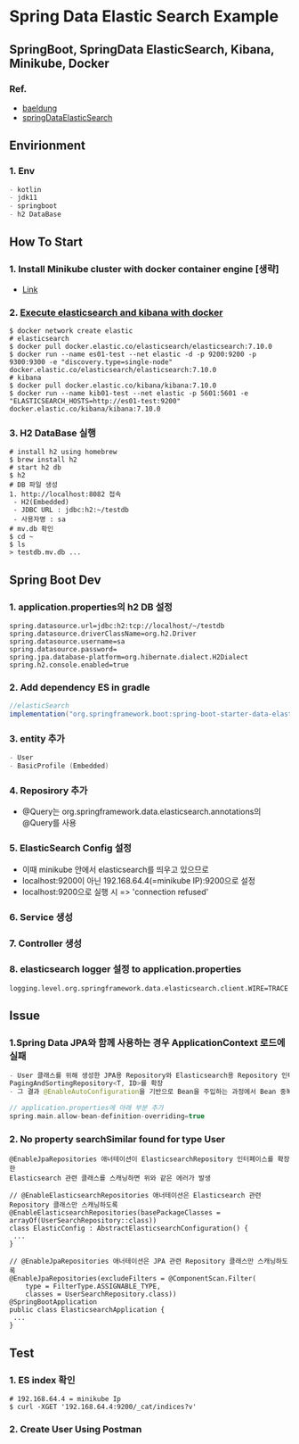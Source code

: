 # Spring Data Elastic Search Example
## SpringBoot, SpringData ElasticSearch, Kibana, Minikube, Docker
### Ref.
 - [baeldung](https://www.baeldung.com/spring-data-elasticsearch-tutorial)
 - [springDataElasticSearch](https://tecoble.techcourse.co.kr/post/2021-10-19-elasticsearch/)

## Envirionment
### 1. Env
```gradle
- kotlin
- jdk11
- springboot
- h2 DataBase
```
## How To Start
### 1. Install Minikube cluster with docker container engine [생략]
 - [Link](https://itnext.io/goodbye-docker-desktop-hello-minikube-3649f2a1c469)

### 2. [Execute elasticsearch and kibana with docker](https://www.elastic.co/guide/en/kibana/current/docker.html)
```shell
$ docker network create elastic
# elasticsearch
$ docker pull docker.elastic.co/elasticsearch/elasticsearch:7.10.0
$ docker run --name es01-test --net elastic -d -p 9200:9200 -p 9300:9300 -e "discovery.type=single-node" docker.elastic.co/elasticsearch/elasticsearch:7.10.0
# kibana
$ docker pull docker.elastic.co/kibana/kibana:7.10.0
$ docker run --name kib01-test --net elastic -p 5601:5601 -e "ELASTICSEARCH_HOSTS=http://es01-test:9200" docker.elastic.co/kibana/kibana:7.10.0
```
### 3. H2 DataBase 실행
```shell
# install h2 using homebrew
$ brew install h2
# start h2 db
$ h2
# DB 파일 생성
1. http://localhost:8082 접속
 - H2(Embedded)
 - JDBC URL : jdbc:h2:~/testdb
 - 사용자명 : sa
# mv.db 확인
$ cd ~
$ ls
> testdb.mv.db ...
```

## Spring Boot Dev
### 1. application.properties의 h2 DB 설정
```properties
spring.datasource.url=jdbc:h2:tcp://localhost/~/testdb
spring.datasource.driverClassName=org.h2.Driver
spring.datasource.username=sa
spring.datasource.password=
spring.jpa.database-platform=org.hibernate.dialect.H2Dialect
spring.h2.console.enabled=true
```

### 2. Add dependency ES in gradle
```gradle
//elasticSearch
implementation("org.springframework.boot:spring-boot-starter-data-elasticsearch")
```
### 3. entity 추가
```kotlin
- User
- BasicProfile (Embedded)
```

### 4. Reposirory 추가
 - @Query는 org.springframework.data.elasticsearch.annotations의 @Query를 사용

### 5. ElasticSearch Config 설정
 - 이때 minikube 안에서 elasticsearch를 띄우고 있으므로
 - localhost:9200이 아닌 192.168.64.4(=minikube IP):9200으로 설정
 - localhost:9200으로 실행 시 => 'connection refused'

### 6. Service 생성

### 7. Controller 생성

### 8. elasticsearch logger 설정 to application.properties
```properties
logging.level.org.springframework.data.elasticsearch.client.WIRE=TRACE
```

## Issue
### 1.Spring Data JPA와 함께 사용하는 경우 ApplicationContext 로드에 실패
```kotlin
- User 클래스를 위해 생성한 JPA용 Repository와 Elasticsearch용 Repository 인터페이스 모두
PagingAndSortingRepository<T, ID>를 확장
- 그 결과 @EnableAutoConfiguration을 기반으로 Bean을 주입하는 과정에서 Bean 중복 문제가 발생

// application.properties에 아래 부분 추가
spring.main.allow-bean-definition-overriding=true
```
### 2. No property searchSimilar found for type User
```
@EnableJpaRepositories 애너테이션이 ElasticsearchRepository 인터페이스를 확장한
Elasticsearch 관련 클래스를 스캐닝하면 위와 같은 에러가 발생

// @EnableElasticsearchRepositories 애너테이션은 Elasticsearch 관련 Repository 클래스만 스캐닝하도록
@EnableElasticsearchRepositories(basePackageClasses = arrayOf(UserSearchRepository::class))
class ElasticConfig : AbstractElasticsearchConfiguration() {
 ...
}

// @EnableJpaRepositories 애너테이션은 JPA 관련 Repository 클래스만 스캐닝하도록
@EnableJpaRepositories(excludeFilters = @ComponentScan.Filter(
    type = FilterType.ASSIGNABLE_TYPE,
    classes = UserSearchRepository.class))
@SpringBootApplication
public class ElasticsearchApplication {
 ...
}
```

## Test
### 1. ES index 확인
```shell
# 192.168.64.4 = minikube Ip
$ curl -XGET '192.168.64.4:9200/_cat/indices?v'
```
### 2. Create User Using Postman
```api

```



